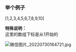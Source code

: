 ### 举个例子
[1,2,3,4,5,6,7,8,9,10]  

**特殊说明：**  
这里的数组下标是从1开始的

![微信图片_20220730164721.jpg](https://oss.zaqbest.com/images/2022/07/30/62e4f04a6d360.jpg)